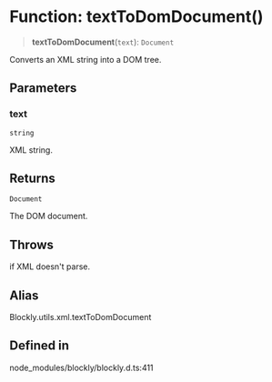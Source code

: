 # Function: textToDomDocument()

> **textToDomDocument**(`text`): `Document`

Converts an XML string into a DOM tree.

## Parameters

### text

`string`

XML string.

## Returns

`Document`

The DOM document.

## Throws

if XML doesn't parse.

## Alias

Blockly.utils.xml.textToDomDocument

## Defined in

node_modules/blockly/blockly.d.ts:411
